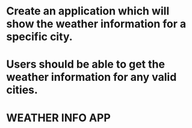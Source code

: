 
# Create an application which will show the weather information for a specific city. 
# Users should be able to get the weather information for any valid cities.
# WEATHER INFO APP
